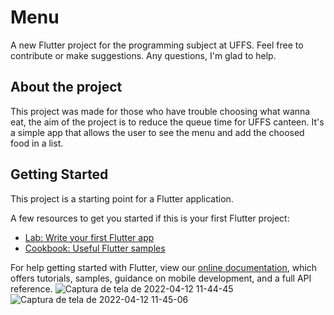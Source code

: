 # Menu

A new Flutter project for the programming subject at UFFS. Feel free to contribute or make suggestions. Any questions, I'm glad to help.

## About the project

This project was made for those who have trouble choosing what wanna eat, the aim of the project is to reduce the queue time for UFFS canteen.
It's a simple app that allows the user to see the menu and add the choosed food in a list.

## Getting Started

This project is a starting point for a Flutter application.

A few resources to get you started if this is your first Flutter project:

- [Lab: Write your first Flutter app](https://flutter.dev/docs/get-started/codelab)
- [Cookbook: Useful Flutter samples](https://flutter.dev/docs/cookbook)

For help getting started with Flutter, view our
[online documentation](https://flutter.dev/docs), which offers tutorials,
samples, guidance on mobile development, and a full API reference.
![Captura de tela de 2022-04-12 11-44-45](https://user-images.githubusercontent.com/79176834/162989453-ff9a4e7b-c60e-4f6d-8223-db6a9843e0bb.png)
![Captura de tela de 2022-04-12 11-45-06](https://user-images.githubusercontent.com/79176834/162989471-1e1e970b-b433-4918-bdb5-86ba175d5de7.png)
